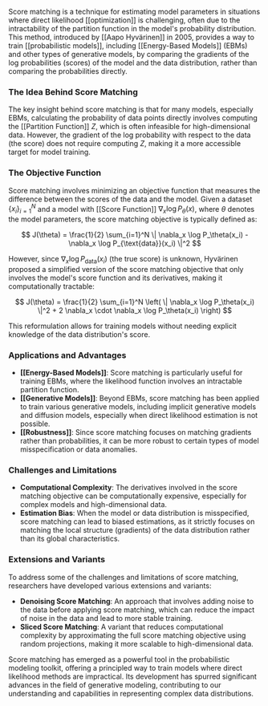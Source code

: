 Score matching is a technique for estimating model parameters in situations where direct likelihood [[optimization]] is challenging, often due to the intractability of the partition function in the model's probability distribution. This method, introduced by [[Aapo Hyvärinen]] in 2005, provides a way to train [[probabilistic models]], including [[Energy-Based Models]] (EBMs) and other types of generative models, by comparing the gradients of the log probabilities (scores) of the model and the data distribution, rather than comparing the probabilities directly.

### The Idea Behind Score Matching

The key insight behind score matching is that for many models, especially EBMs, calculating the probability of data points directly involves computing the [[Partition Function]] $Z$, which is often infeasible for high-dimensional data. However, the gradient of the log probability with respect to the data (the score) does not require computing $Z$, making it a more accessible target for model training.

### The Objective Function

Score matching involves minimizing an objective function that measures the difference between the scores of the data and the model. Given a dataset $\{x_i\}_{i=1}^N$ and a model with [[Score Function]] $\nabla_x \log P_\theta(x)$, where $\theta$ denotes the model parameters, the score matching objective is typically defined as:

$$
J(\theta) = \frac{1}{2} \sum_{i=1}^N \| \nabla_x \log P_\theta(x_i) - \nabla_x \log P_{\text{data}}(x_i) \|^2
$$

However, since $\nabla_x \log P_{\text{data}}(x_i)$ (the true score) is unknown, Hyvärinen proposed a simplified version of the score matching objective that only involves the model's score function and its derivatives, making it computationally tractable:

$$
J(\theta) = \frac{1}{2} \sum_{i=1}^N \left( \| \nabla_x \log P_\theta(x_i) \|^2 + 2 \nabla_x \cdot \nabla_x \log P_\theta(x_i) \right)
$$

This reformulation allows for training models without needing explicit knowledge of the data distribution's score.

### Applications and Advantages

- **[[Energy-Based Models]]**: Score matching is particularly useful for training EBMs, where the likelihood function involves an intractable partition function.
- **[[Generative Models]]**: Beyond EBMs, score matching has been applied to train various generative models, including implicit generative models and diffusion models, especially when direct likelihood estimation is not possible.
- **[[Robustness]]**: Since score matching focuses on matching gradients rather than probabilities, it can be more robust to certain types of model misspecification or data anomalies.

### Challenges and Limitations

- **Computational Complexity**: The derivatives involved in the score matching objective can be computationally expensive, especially for complex models and high-dimensional data.
- **Estimation Bias**: When the model or data distribution is misspecified, score matching can lead to biased estimations, as it strictly focuses on matching the local structure (gradients) of the data distribution rather than its global characteristics.

### Extensions and Variants

To address some of the challenges and limitations of score matching, researchers have developed various extensions and variants:

- **Denoising Score Matching**: An approach that involves adding noise to the data before applying score matching, which can reduce the impact of noise in the data and lead to more stable training.
- **Sliced Score Matching**: A variant that reduces computational complexity by approximating the full score matching objective using random projections, making it more scalable to high-dimensional data.

Score matching has emerged as a powerful tool in the probabilistic modeling toolkit, offering a principled way to train models where direct likelihood methods are impractical. Its development has spurred significant advances in the field of generative modeling, contributing to our understanding and capabilities in representing complex data distributions.